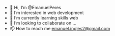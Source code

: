- 👋 Hi, I’m @EmanuelPeres
- 👀 I’m interested in web development
- 🌱 I’m currently learning skills web
- 💞️ I’m looking to collaborate on ...
- 📫 How to reach me emanuel.ingles2@gmail.com

<!---
EmanuelPeres/EmanuelPeres is a ✨ special ✨ repository because its `README.md` (this file) appears on your GitHub profile.
You can click the Preview link to take a look at your changes.
--->
